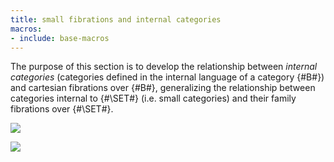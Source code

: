 ```yaml
---
title: small fibrations and internal categories
macros:
- include: base-macros
---
```


The purpose of this section is to develop the relationship between *internal
categories* (categories defined in the internal language of a category {#B#}) and
cartesian fibrations over {#B#}, generalizing the relationship between categories internal
to {#\SET#} (i.e. small categories) and their family fibrations over {#\SET#}.

![](frct-001Q)

![](frct-003O)
